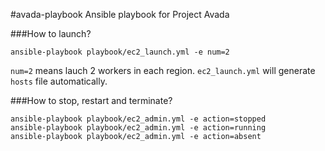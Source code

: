 #avada-playbook
Ansible playbook for Project Avada



###How to launch?
  
    ansible-playbook playbook/ec2_launch.yml -e num=2

`num=2` means lauch 2 workers in each region. `ec2_launch.yml` will generate `hosts` file automatically.

###How to stop, restart and terminate?

    ansible-playbook playbook/ec2_admin.yml -e action=stopped
    ansible-playbook playbook/ec2_admin.yml -e action=running
    ansible-playbook playbook/ec2_admin.yml -e action=absent

